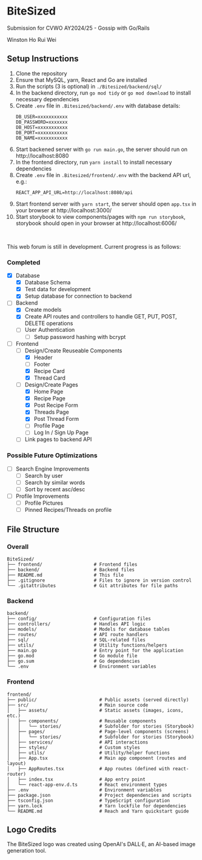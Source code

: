 # BiteSized
Submission for CVWO AY2024/25 - Gossip with Go/Rails

Winston Ho Rui Wei

## Setup Instructions

1. Clone the repository
2. Ensure that MySQL, yarn, React and Go are installed
3. Run the scripts (3 is optional) in `./Bitesized/backend/sql/`
4. In the backend directory, run `go mod tidy` or `go mod download` to install necessary dependencies
5. Create `.env` file in `.Bitesized/backend/.env` with database details:
    ```
    DB_USER=xxxxxxxxxxx
    DB_PASSWORD=xxxxxxx
    DB_HOST=xxxxxxxxxxx
    DB_PORT=xxxxxxxxxxx
    DB_NAME=xxxxxxxxxxx 
    ```
6. Start backened server with `go run main.go`, the server should run on http://localhost:8080
7. In the frontend directory, run `yarn install` to install necessary dependencies
8. Create `.env` file in `.Bitesized/frontend/.env` with the backend API url, e.g.:
   ```
   REACT_APP_API_URL=http://localhost:8080/api
   ```
9.  Start frontend server with `yarn start`, the server should open `app.tsx` in your browser at http://localhost:3000/
10. Start storybook to view components/pages with `npm run storybook`, storybook should open in your browser at http://localhost:6006/

<br>

This web forum is still in development. Current progress is as follows:

### Completed

- [x] Database
  - [x] Database Schema
  - [x] Test data for development
  - [x] Setup database for connection to backend

- [ ] Backend
  - [x] Create models
  - [x] Create API routes and controllers to handle GET, PUT, POST, DELETE operations
  - [ ] User Authentication
    - [ ] Setup password hashing with bcrypt

- [ ] Frontend
  - [ ] Design/Create Reuseable Components
    - [x] Header
    - [ ] Footer
    - [x] Recipe Card
    - [x] Thread Card
  - [ ] Design/Create Pages
    - [x] Home Page
    - [x] Recipe Page
    - [x] Post Recipe Form
    - [x] Threads Page
    - [x] Post Thread Form
    - [ ] Profile Page
    - [ ] Log In / Sign Up Page
  - [ ] Link pages to backend API

### Possible Future Optimizations
- [ ] Search Engine Improvements
  - [ ] Search by user
  - [ ] Search by similar words
  - [ ] Sort by recent asc/desc
- [ ] Profile Improvements
  - [ ] Profile Pictures
  - [ ] Pinned Recipes/Threads on profile

## File Structure

### Overall

```
BiteSized/
├── frontend/                   # Frontend files
├── backend/                    # Backend files
├── README.md                   # This file
├── .gitignore                  # Files to ignore in version control
└── .gitattributes              # Git attributes for file paths
```

### Backend

```
backend/
├── config/                     # Configuration files
├── controllers/                # Handles API logic
├── models/                     # Models for database tables
├── routes/                     # API route handlers
├── sql/                        # SQL-related files
├── utils/                      # Utility functions/helpers
├── main.go                     # Entry point for the application
├── go.mod                      # Go module file
├── go.sum                      # Go dependencies
└── .env                        # Environment variables

```

### Frontend

```
frontend/
├── public/                       # Public assets (served directly)
├── src/                          # Main source code
│   ├── assets/                   # Static assets (images, icons, etc.)
│   ├── components/               # Reusable components
│   │   └── stories/              # Subfolder for stories (Storybook)
│   ├── pages/                    # Page-level components (screens)
│   │   └── stories/              # Subfolder for stories (Storybook)
│   ├── services/                 # API interactions
│   ├── styles/                   # Custom styles
│   ├── utils/                    # Utility/helper functions
│   ├── App.tsx                   # Main app component (routes and layout)
│   ├── AppRoutes.tsx             # App routes (defined with react-router)
│   ├── index.tsx                 # App entry point
│   └── react-app-env.d.ts        # React environment types
├── .env                          # Environment variables
├── package.json                  # Project dependencies and scripts
├── tsconfig.json                 # TypeScript configuration
├── yarn.lock                     # Yarn lockfile for dependencies
└── README.md                     # Reach and Yarn quickstart guide
```

## Logo Credits
The BiteSized logo was created using OpenAI's DALL·E, an AI-based image generation tool.
